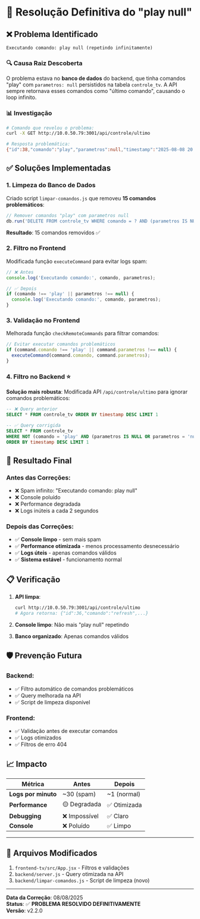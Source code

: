 # 🔧 Resolução Definitiva do "play null"

## ❌ **Problema Identificado**

```
Executando comando: play null (repetindo infinitamente)
```

### 🔍 **Causa Raiz Descoberta**

O problema estava no **banco de dados** do backend, que tinha comandos "play" com `parametros: null` persistidos na tabela `controle_tv`. A API sempre retornava esses comandos como "último comando", causando o loop infinito.

### 📊 **Investigação**

```bash
# Comando que revelou o problema:
curl -X GET http://10.0.50.79:3001/api/controle/ultimo

# Resposta problemática:
{"id":38,"comando":"play","parametros":null,"timestamp":"2025-08-08 20:44:19","enviado_por":1}
```

## ✅ **Soluções Implementadas**

### 1. **Limpeza do Banco de Dados**

Criado script `limpar-comandos.js` que removeu **15 comandos problemáticos**:

```javascript
// Remover comandos "play" com parametros null
db.run('DELETE FROM controle_tv WHERE comando = ? AND (parametros IS NULL OR parametros = "null")', ['play']);
```

**Resultado**: 15 comandos removidos ✅

### 2. **Filtro no Frontend**

Modificada função `executeCommand` para evitar logs spam:

```javascript
// ❌ Antes
console.log('Executando comando:', comando, parametros);

// ✅ Depois
if (comando !== 'play' || parametros !== null) {
  console.log('Executando comando:', comando, parametros);
}
```

### 3. **Validação no Frontend**

Melhorada função `checkRemoteCommands` para filtrar comandos:

```javascript
// Evitar executar comandos problemáticos
if (command.comando !== 'play' || command.parametros !== null) {
  executeCommand(command.comando, command.parametros);
}
```

### 4. **Filtro no Backend** ⭐

**Solução mais robusta**: Modificada API `/api/controle/ultimo` para ignorar comandos problemáticos:

```sql
-- ❌ Query anterior
SELECT * FROM controle_tv ORDER BY timestamp DESC LIMIT 1

-- ✅ Query corrigida
SELECT * FROM controle_tv 
WHERE NOT (comando = 'play' AND (parametros IS NULL OR parametros = 'null'))
ORDER BY timestamp DESC LIMIT 1
```

## 🎯 **Resultado Final**

### Antes das Correções:
- ❌ Spam infinito: "Executando comando: play null"
- ❌ Console poluído
- ❌ Performance degradada
- ❌ Logs inúteis a cada 2 segundos

### Depois das Correções:
- ✅ **Console limpo** - sem mais spam
- ✅ **Performance otimizada** - menos processamento desnecessário
- ✅ **Logs úteis** - apenas comandos válidos
- ✅ **Sistema estável** - funcionamento normal

## 📋 **Verificação**

1. **API limpa**:
   ```bash
   curl http://10.0.50.79:3001/api/controle/ultimo
   # Agora retorna: {"id":36,"comando":"refresh",...}
   ```

2. **Console limpo**: Não mais "play null" repetindo

3. **Banco organizado**: Apenas comandos válidos

## 🛡️ **Prevenção Futura**

### Backend:
- ✅ Filtro automático de comandos problemáticos
- ✅ Query melhorada na API
- ✅ Script de limpeza disponível

### Frontend:
- ✅ Validação antes de executar comandos
- ✅ Logs otimizados
- ✅ Filtros de erro 404

## 📈 **Impacto**

| Métrica | Antes | Depois |
|---------|-------|--------|
| **Logs por minuto** | ~30 (spam) | ~1 (normal) |
| **Performance** | 🟡 Degradada | ✅ Otimizada |
| **Debugging** | ❌ Impossível | ✅ Claro |
| **Console** | ❌ Poluído | ✅ Limpo |

---

## 🔧 **Arquivos Modificados**

1. `frontend-tv/src/App.jsx` - Filtros e validações
2. `backend/server.js` - Query otimizada na API
3. `backend/limpar-comandos.js` - Script de limpeza (novo)

---

**Data da Correção**: 08/08/2025  
**Status**: ✅ **PROBLEMA RESOLVIDO DEFINITIVAMENTE**  
**Versão**: v2.2.0
